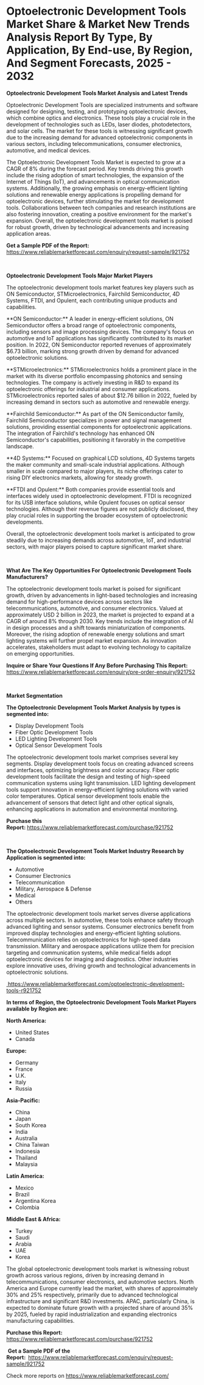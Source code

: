 <p><h1>Optoelectronic Development Tools Market Share & Market New Trends Analysis Report By Type, By Application, By End-use, By Region, And Segment Forecasts, 2025 - 2032</h1></p><p><strong>Optoelectronic Development Tools Market Analysis and Latest Trends</strong></p>
<p><p>Optoelectronic Development Tools are specialized instruments and software designed for designing, testing, and prototyping optoelectronic devices, which combine optics and electronics. These tools play a crucial role in the development of technologies such as LEDs, laser diodes, photodetectors, and solar cells. The market for these tools is witnessing significant growth due to the increasing demand for advanced optoelectronic components in various sectors, including telecommunications, consumer electronics, automotive, and medical devices.</p><p>The Optoelectronic Development Tools Market is expected to grow at a CAGR of 8% during the forecast period. Key trends driving this growth include the rising adoption of smart technologies, the expansion of the Internet of Things (IoT), and advancements in optical communication systems. Additionally, the growing emphasis on energy-efficient lighting solutions and renewable energy applications is propelling demand for optoelectronic devices, further stimulating the market for development tools. Collaborations between tech companies and research institutions are also fostering innovation, creating a positive environment for the market's expansion. Overall, the optoelectronic development tools market is poised for robust growth, driven by technological advancements and increasing application areas.</p></p>
<p><strong>Get a Sample PDF of the Report:&nbsp;</strong> <a href="https://www.reliablemarketforecast.com/enquiry/request-sample/921752?utm_campaign=2465&utm_medium=2&utm_source=Github&utm_content=ia&utm_term=12022025&utm_id=optoelectronic-development-tools">https://www.reliablemarketforecast.com/enquiry/request-sample/921752</a></p>
<p>&nbsp;</p>
<p><strong>Optoelectronic Development Tools Major Market Players</strong></p>
<p><p>The optoelectronic development tools market features key players such as ON Semiconductor, STMicroelectronics, Fairchild Semiconductor, 4D Systems, FTDI, and Opulent, each contributing unique products and capabilities.</p><p>**ON Semiconductor:** A leader in energy-efficient solutions, ON Semiconductor offers a broad range of optoelectronic components, including sensors and image processing devices. The company's focus on automotive and IoT applications has significantly contributed to its market position. In 2022, ON Semiconductor reported revenues of approximately $6.73 billion, marking strong growth driven by demand for advanced optoelectronic solutions.</p><p>**STMicroelectronics:** STMicroelectronics holds a prominent place in the market with its diverse portfolio encompassing photonics and sensing technologies. The company is actively investing in R&D to expand its optoelectronic offerings for industrial and consumer applications. STMicroelectronics reported sales of about $12.76 billion in 2022, fueled by increasing demand in sectors such as automotive and renewable energy.</p><p>**Fairchild Semiconductor:** As part of the ON Semiconductor family, Fairchild Semiconductor specializes in power and signal management solutions, providing essential components for optoelectronic applications. The integration of Fairchild's technology has enhanced ON Semiconductor's capabilities, positioning it favorably in the competitive landscape.</p><p>**4D Systems:** Focused on graphical LCD solutions, 4D Systems targets the maker community and small-scale industrial applications. Although smaller in scale compared to major players, its niche offerings cater to rising DIY electronics markets, allowing for steady growth.</p><p>**FTDI and Opulent:** Both companies provide essential tools and interfaces widely used in optoelectronic development. FTDI is recognized for its USB interface solutions, while Opulent focuses on optical sensor technologies. Although their revenue figures are not publicly disclosed, they play crucial roles in supporting the broader ecosystem of optoelectronic developments.</p><p>Overall, the optoelectronic development tools market is anticipated to grow steadily due to increasing demands across automotive, IoT, and industrial sectors, with major players poised to capture significant market share.</p></p>
<p>&nbsp;</p>
<p><strong>What Are The Key Opportunities For Optoelectronic Development Tools Manufacturers?</strong></p>
<p><p>The optoelectronic development tools market is poised for significant growth, driven by advancements in light-based technologies and increasing demand for high-performance devices across sectors like telecommunications, automotive, and consumer electronics. Valued at approximately USD 2 billion in 2023, the market is projected to expand at a CAGR of around 8% through 2030. Key trends include the integration of AI in design processes and a shift towards miniaturization of components. Moreover, the rising adoption of renewable energy solutions and smart lighting systems will further propel market expansion. As innovation accelerates, stakeholders must adapt to evolving technology to capitalize on emerging opportunities.</p></p>
<p><strong>Inquire or Share Your Questions If Any Before Purchasing This Report:</strong> <a href="https://www.reliablemarketforecast.com/enquiry/pre-order-enquiry/921752?utm_campaign=2465&utm_medium=2&utm_source=Github&utm_content=ia&utm_term=12022025&utm_id=optoelectronic-development-tools">https://www.reliablemarketforecast.com/enquiry/pre-order-enquiry/921752</a></p>
<p>&nbsp;</p>
<p><strong>Market Segmentation</strong></p>
<p><strong>The Optoelectronic Development Tools Market Analysis by types is segmented into:</strong></p>
<p><ul><li>Display Development Tools</li><li>Fiber Optic Development Tools</li><li>LED Lighting Development Tools</li><li>Optical Sensor Development Tools</li></ul></p>
<p><p>The optoelectronic development tools market comprises several key segments. Display development tools focus on creating advanced screens and interfaces, optimizing brightness and color accuracy. Fiber optic development tools facilitate the design and testing of high-speed communication systems using light transmission. LED lighting development tools support innovation in energy-efficient lighting solutions with varied color temperatures. Optical sensor development tools enable the advancement of sensors that detect light and other optical signals, enhancing applications in automation and environmental monitoring.</p></p>
<p><strong>Purchase this Report:&nbsp;</strong><a href="https://www.reliablemarketforecast.com/purchase/921752?utm_campaign=2465&utm_medium=2&utm_source=Github&utm_content=ia&utm_term=12022025&utm_id=optoelectronic-development-tools">https://www.reliablemarketforecast.com/purchase/921752</a></p>
<p>&nbsp;</p>
<p><strong>The Optoelectronic Development Tools Market Industry Research by Application is segmented into:</strong></p>
<p><ul><li>Automotive</li><li>Consumer Electronics</li><li>Telecommunication</li><li>Military, Aerospace & Defense</li><li>Medical</li><li>Others</li></ul></p>
<p><p>The optoelectronic development tools market serves diverse applications across multiple sectors. In automotive, these tools enhance safety through advanced lighting and sensor systems. Consumer electronics benefit from improved display technologies and energy-efficient lighting solutions. Telecommunication relies on optoelectronics for high-speed data transmission. Military and aerospace applications utilize them for precision targeting and communication systems, while medical fields adopt optoelectronic devices for imaging and diagnostics. Other industries explore innovative uses, driving growth and technological advancements in optoelectronic solutions.</p></p>
<p><a href="https://www.reliablemarketforecast.com/optoelectronic-development-tools-r921752?utm_campaign=2465&utm_medium=2&utm_source=Github&utm_content=ia&utm_term=12022025&utm_id=optoelectronic-development-tools">&nbsp;https://www.reliablemarketforecast.com/optoelectronic-development-tools-r921752</a></p>
<p><strong>In terms of Region, the Optoelectronic Development Tools Market Players available by Region are:</strong></p>
<p>
    <p> <strong> North America: </strong>
        <ul>
            <li>United States</li>
            <li>Canada</li>
        </ul>
        </p> 
    <p> <strong> Europe: </strong>
        <ul>
            <li>Germany</li>
            <li>France</li>
            <li>U.K.</li>
            <li>Italy</li>
            <li>Russia</li>
        </ul>
        </p> 
    <p> <strong> Asia-Pacific: </strong>
        <ul>
            <li>China</li>
            <li>Japan</li>
            <li>South Korea</li>
            <li>India</li>
            <li>Australia</li>
            <li>China Taiwan</li>
            <li>Indonesia</li>
            <li>Thailand</li>
            <li>Malaysia</li>
        </ul>
        </p> 
    <p> <strong> Latin America: </strong>
        <ul>
            <li>Mexico</li>
            <li>Brazil</li>
            <li>Argentina Korea</li>
            <li>Colombia</li>
        </ul>
        </p> 
    <p> <strong> Middle East & Africa: </strong>
        <ul>
            <li>Turkey</li>
            <li>Saudi</li>
            <li>Arabia</li>
            <li>UAE</li>
            <li>Korea</li>
        </ul>
    </p>
    </p>
<p><p>The global optoelectronic development tools market is witnessing robust growth across various regions, driven by increasing demand in telecommunications, consumer electronics, and automotive sectors. North America and Europe currently lead the market, with shares of approximately 30% and 25% respectively, primarily due to advanced technological infrastructure and significant R&D investments. APAC, particularly China, is expected to dominate future growth with a projected share of around 35% by 2025, fueled by rapid industrialization and expanding electronics manufacturing capabilities.</p></p>
<p><strong>Purchase this Report: </strong><a href="https://www.reliablemarketforecast.com/purchase/921752?utm_campaign=2465&utm_medium=2&utm_source=Github&utm_content=ia&utm_term=12022025&utm_id=optoelectronic-development-tools">https://www.reliablemarketforecast.com/purchase/921752</a></p>
<p>&nbsp;<strong>Get a Sample PDF of the Report:&nbsp;&nbsp;</strong><a href="https://www.reliablemarketforecast.com/enquiry/request-sample/921752?utm_campaign=2465&utm_medium=2&utm_source=Github&utm_content=ia&utm_term=12022025&utm_id=optoelectronic-development-tools">https://www.reliablemarketforecast.com/enquiry/request-sample/921752</a></p>
<p><strong></strong></p>
<p>Check more reports on <a href="https://www.reliablemarketforecast.com/?utm_campaign=2465&utm_medium=2&utm_source=Github&utm_content=ia&utm_term=12022025&utm_id=optoelectronic-development-tools">https://www.reliablemarketforecast.com/</a></p>